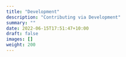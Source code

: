```yaml
---
title: "Development"
description: "Contributing via Development"
summary: ""
date: 2022-06-15T17:51:47+10:00
draft: false
images: []
weight: 200
---
```

